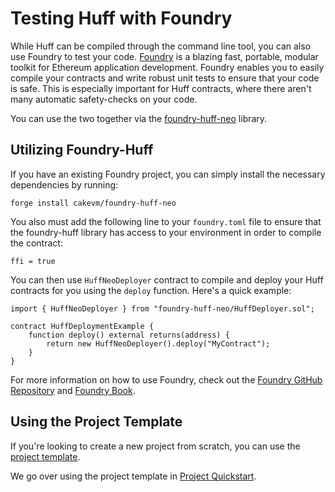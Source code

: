 # Testing Huff with Foundry

While Huff can be compiled through the command line tool, you can also use Foundry to test your code. [Foundry](https://github.com/foundry-rs/foundry) is a blazing fast, portable, modular toolkit for Ethereum application development. Foundry enables you to easily compile your contracts and write robust unit tests to ensure that your code is safe. This is especially important for Huff contracts, where there aren't many automatic safety-checks on your code.

You can use the two together via the [foundry-huff-neo](https://github.com/cakevm/foundry-huff-neo) library.


## Utilizing Foundry-Huff

If you have an existing Foundry project, you can simply install the necessary dependencies by running:

```shell
forge install cakevm/foundry-huff-neo
```

You also must add the following line to your `foundry.toml` file to ensure that the foundry-huff library has access to your environment in order to compile the contract:

```shell
ffi = true
```

You can then use `HuffNeoDeployer` contract to compile and deploy your Huff contracts for you using the `deploy` function. Here's a quick example:

```solidity
import { HuffNeoDeployer } from "foundry-huff-neo/HuffDeployer.sol";

contract HuffDeploymentExample {
    function deploy() external returns(address) {
        return new HuffNeoDeployer().deploy("MyContract");
    }
}
```

For more information on how to use Foundry, check out the [Foundry GitHub Repository](https://github.com/foundry-rs/foundry/tree/master/forge) and [Foundry Book](https://book.getfoundry.sh/).


## Using the Project Template

If you're looking to create a new project from scratch, you can use the [project template](https://github.com/huff-language/huff-project-template).

We go over using the project template in [Project Quickstart](../get-started/project-quickstart.md).

